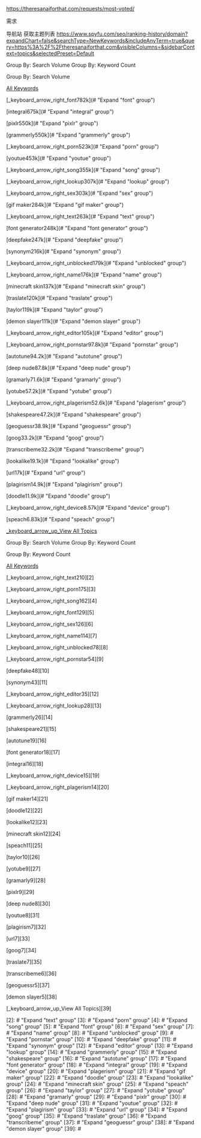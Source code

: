 https://theresanaiforthat.com/requests/most-voted/

需求

导航站 获取主题列表
https://www.spyfu.com/seo/ranking-history/domain?expandChart=false&searchType=NewKeywords&includeAnyTerm=true&query=https%3A%2F%2Ftheresanaiforthat.com&visibleColumns=&sidebarContext=topics&selectedPreset=Default



Group By: Search Volume Group By: Keyword Count

Group By: Search Volume

[All Keywords](# "All Keywords")

[_keyboard\_arrow\_right_font782k](# "Expand "font" group")

[integral675k](# "Expand "integral" group")

[pixlr550k](# "Expand "pixlr" group")

[grammerly550k](# "Expand "grammerly" group")

[_keyboard\_arrow\_right_porn523k](# "Expand "porn" group")

[youtue453k](# "Expand "youtue" group")

[_keyboard\_arrow\_right_song355k](# "Expand "song" group")

[_keyboard\_arrow\_right_lookup307k](# "Expand "lookup" group")

[_keyboard\_arrow\_right_sex303k](# "Expand "sex" group")

[gif maker284k](# "Expand "gif maker" group")

[_keyboard\_arrow\_right_text263k](# "Expand "text" group")

[font generator248k](# "Expand "font generator" group")

[deepfake247k](# "Expand "deepfake" group")

[synonym216k](# "Expand "synonym" group")

[_keyboard\_arrow\_right_unblocked179k](# "Expand "unblocked" group")

[_keyboard\_arrow\_right_name176k](# "Expand "name" group")

[minecraft skin137k](# "Expand "minecraft skin" group")

[traslate120k](# "Expand "traslate" group")

[taylor119k](# "Expand "taylor" group")

[demon slayer111k](# "Expand "demon slayer" group")

[_keyboard\_arrow\_right_editor105k](# "Expand "editor" group")

[_keyboard\_arrow\_right_pornstar97.8k](# "Expand "pornstar" group")

[autotune94.2k](# "Expand "autotune" group")

[deep nude87.8k](# "Expand "deep nude" group")

[gramarly71.6k](# "Expand "gramarly" group")

[yotube57.2k](# "Expand "yotube" group")

[_keyboard\_arrow\_right_plagerism52.6k](# "Expand "plagerism" group")

[shakespeare47.2k](# "Expand "shakespeare" group")

[geoguessr38.9k](# "Expand "geoguessr" group")

[goog33.2k](# "Expand "goog" group")

[transcribeme32.2k](# "Expand "transcribeme" group")

[lookalike19.1k](# "Expand "lookalike" group")

[url17k](# "Expand "url" group")

[plagirism14.9k](# "Expand "plagirism" group")

[doodle11.9k](# "Expand "doodle" group")

[_keyboard\_arrow\_right_device8.57k](# "Expand "device" group")

[speach6.83k](# "Expand "speach" group")

[_keyboard\_arrow\_up_View All Topics](#)


Group By: Search Volume Group By: Keyword Count

Group By: Keyword Count

[All Keywords][1]

[_keyboard\_arrow\_right_text210][2]

[_keyboard\_arrow\_right_porn175][3]

[_keyboard\_arrow\_right_song162][4]

[_keyboard\_arrow\_right_font129][5]

[_keyboard\_arrow\_right_sex126][6]

[_keyboard\_arrow\_right_name114][7]

[_keyboard\_arrow\_right_unblocked78][8]

[_keyboard\_arrow\_right_pornstar54][9]

[deepfake48][10]

[synonym43][11]

[_keyboard\_arrow\_right_editor35][12]

[_keyboard\_arrow\_right_lookup28][13]

[grammerly26][14]

[shakespeare21][15]

[autotune19][16]

[font generator18][17]

[integral16][18]

[_keyboard\_arrow\_right_device15][19]

[_keyboard\_arrow\_right_plagerism14][20]

[gif maker14][21]

[doodle12][22]

[lookalike12][23]

[minecraft skin12][24]

[speach11][25]

[taylor10][26]

[yotube9][27]

[gramarly9][28]

[pixlr9][29]

[deep nude8][30]

[youtue8][31]

[plagirism7][32]

[url7][33]

[goog7][34]

[traslate7][35]

[transcribeme6][36]

[geoguessr5][37]

[demon slayer5][38]

[_keyboard\_arrow\_up_View All Topics][39]

[1]: # "All Keywords"
[2]: # "Expand "text" group"
[3]: # "Expand "porn" group"
[4]: # "Expand "song" group"
[5]: # "Expand "font" group"
[6]: # "Expand "sex" group"
[7]: # "Expand "name" group"
[8]: # "Expand "unblocked" group"
[9]: # "Expand "pornstar" group"
[10]: # "Expand "deepfake" group"
[11]: # "Expand "synonym" group"
[12]: # "Expand "editor" group"
[13]: # "Expand "lookup" group"
[14]: # "Expand "grammerly" group"
[15]: # "Expand "shakespeare" group"
[16]: # "Expand "autotune" group"
[17]: # "Expand "font generator" group"
[18]: # "Expand "integral" group"
[19]: # "Expand "device" group"
[20]: # "Expand "plagerism" group"
[21]: # "Expand "gif maker" group"
[22]: # "Expand "doodle" group"
[23]: # "Expand "lookalike" group"
[24]: # "Expand "minecraft skin" group"
[25]: # "Expand "speach" group"
[26]: # "Expand "taylor" group"
[27]: # "Expand "yotube" group"
[28]: # "Expand "gramarly" group"
[29]: # "Expand "pixlr" group"
[30]: # "Expand "deep nude" group"
[31]: # "Expand "youtue" group"
[32]: # "Expand "plagirism" group"
[33]: # "Expand "url" group"
[34]: # "Expand "goog" group"
[35]: # "Expand "traslate" group"
[36]: # "Expand "transcribeme" group"
[37]: # "Expand "geoguessr" group"
[38]: # "Expand "demon slayer" group"
[39]: #
